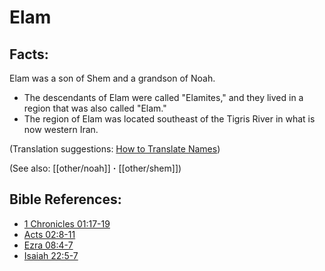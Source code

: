 # Elam #

## Facts: ##

Elam was a son of Shem and a grandson of Noah.

* The descendants of Elam were called "Elamites," and they lived in a region that was also called "Elam."
* The region of Elam was located southeast of the Tigris River in what is now western Iran.

(Translation suggestions: [How to Translate Names](en/ta-vol1/translate/man/translate-names))

(See also: [[other/noah]] **·** [[other/shem]])

## Bible References: ##

* [1 Chronicles 01:17-19](en/tn/1ch/help/01/17)
* [Acts 02:8-11](en/tn/act/help/02/08)
* [Ezra 08:4-7](en/tn/ezr/help/08/04)
* [Isaiah 22:5-7](en/tn/isa/help/22/05)